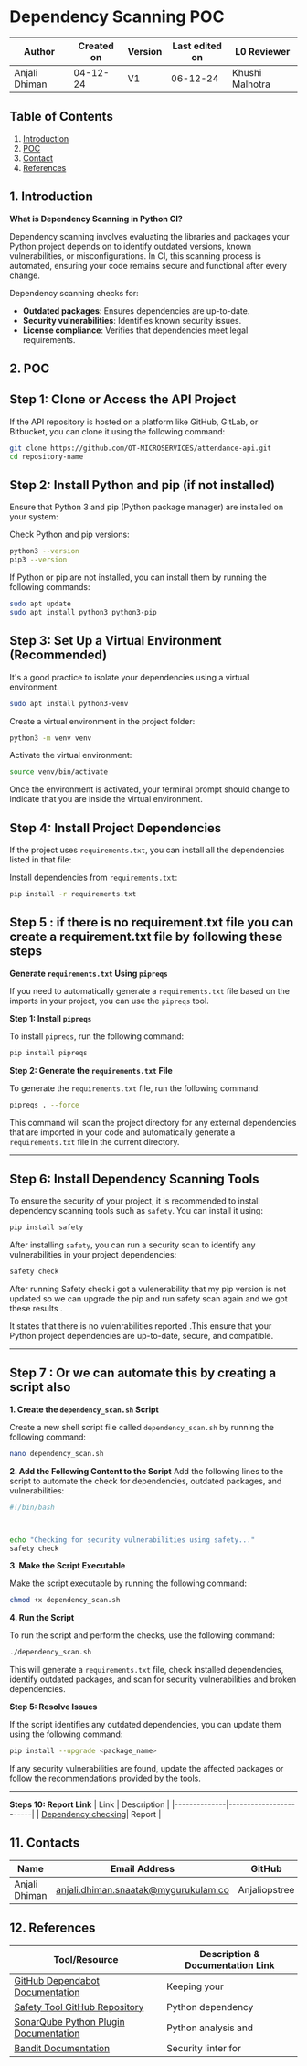 # Dependency Scanning POC


| **Author** | **Created on** | **Version** | **Last edited on** | **L0 Reviewer** |
|------------|----------------|-------------------|---------------------|----------|
| Anjali Dhiman  | 04-12-24      | V1  | 06-12-24           | Khushi Malhotra |


## Table of Contents
1. [Introduction](#1-introduction) 
2. [POC](#2-poc)
3. [Contact](#11-contact)
4. [References](#12-references)

## 1. Introduction
**What is Dependency Scanning in Python CI?**

Dependency scanning involves evaluating the libraries and packages your Python project depends on to identify outdated versions, known vulnerabilities, or misconfigurations. In CI, this scanning process is automated, ensuring your code remains secure and functional after every change.

Dependency scanning checks for:
- **Outdated packages**: Ensures dependencies are up-to-date.
- **Security vulnerabilities**: Identifies known security issues.
- **License compliance**: Verifies that dependencies meet legal requirements.

## 2. POC 


## Step 1: Clone or Access the API Project

If the API repository is hosted on a platform like GitHub, GitLab, or Bitbucket, you can clone it using the following command:

```bash
git clone https://github.com/OT-MICROSERVICES/attendance-api.git
cd repository-name
```

## Step 2: Install Python and pip (if not installed)

Ensure that Python 3 and pip (Python package manager) are installed on your system:

Check Python and pip versions:

```bash
python3 --version
pip3 --version
```

If Python or pip are not installed, you can install them by running the following commands:

```bash
sudo apt update
sudo apt install python3 python3-pip
```

## Step 3: Set Up a Virtual Environment (Recommended)

It's a good practice to isolate your dependencies using a virtual environment.


```bash
sudo apt install python3-venv
```

Create a virtual environment in the project folder:

```bash
python3 -m venv venv
```

Activate the virtual environment:

```bash
source venv/bin/activate
```

Once the environment is activated, your terminal prompt should change to indicate that you are inside the virtual environment.

## Step 4: Install Project Dependencies

If the project uses `requirements.txt`, you can install all the dependencies listed in that file:

Install dependencies from `requirements.txt`:

```bash
pip install -r requirements.txt
```

## Step 5 : if there is no requirement.txt file you can create a requirement.txt file by following these steps
**Generate `requirements.txt` Using `pipreqs`**

If you need to automatically generate a `requirements.txt` file based on the imports in your project, you can use the `pipreqs` tool.

**Step 1: Install `pipreqs`**

To install `pipreqs`, run the following command:

```bash
pip install pipreqs
```




 **Step 2: Generate the `requirements.txt` File**

To generate the `requirements.txt` file, run the following command:

```bash
pipreqs . --force
```

This command will scan the project directory for any external dependencies that are imported in your code and automatically generate a `requirements.txt` file in the current directory.

---


## Step 6: Install Dependency Scanning Tools

To ensure the security of your project, it is recommended to install dependency scanning tools such as `safety`. You can install it using:

```bash
pip install safety
```

After installing `safety`, you can run a security scan to identify any vulnerabilities in your project dependencies:

```bash
safety check
```


After running Safety check i got a vulenerability that my pip version is not updated so we can upgrade the pip and run safety scan again and we got these results .



It states that there is no vulenrabilities reported .This ensure that your Python project dependencies are up-to-date, secure, and compatible.


---
## Step 7 :  Or we can automate this by creating a script also


**1. Create the `dependency_scan.sh` Script**

Create a new shell script file called `dependency_scan.sh` by running the following command:

```bash
nano dependency_scan.sh
```

 **2. Add the Following Content to the Script**
Add the following lines to the script to automate the check for dependencies, outdated packages, and vulnerabilities:

```bash
#!/bin/bash



echo "Checking for security vulnerabilities using safety..."
safety check


```

 **3. Make the Script Executable**

Make the script executable by running the following command:

```bash
chmod +x dependency_scan.sh
```

**4. Run the Script**

To run the script and perform the checks, use the following command:

```bash
./dependency_scan.sh
```

This will generate a `requirements.txt` file, check installed dependencies, identify outdated packages, and scan for security vulnerabilities and broken dependencies.

**Step 5: Resolve Issues**

If the script identifies any outdated dependencies, you can update them using the following command:

```bash
pip install --upgrade <package_name>
```

If any security vulnerabilities are found, update the affected packages or follow the recommendations provided by the tools.

---

**Steps 10: Report Link** 
| Link         | Description         |
|--------------|------------------------|
| [Dependency checking](https://github.com/avengers-p11/Documentation/blob/main/Application%20CI%20Design/Python%20CI%20Checks/Dependency%20Scanning/Dependency-Check%20Report.html)| Report |



## 11. Contacts

| Name| Email Address      | GitHub | URL |
|-----|--------------------------|----------|---------|
| Anjali Dhiman | anjali.dhiman.snaatak@mygurukulam.co |  Anjaliopstree  |  https://github.com/Anjaliopstree  |


## 12. References

| **Tool/Resource**                                                                                                                                                    | **Description & Documentation Link**                                                                                         |
|---------------------------------------------------------------------------------------------------------------------------------------------------------------------|-----------------------------------------------------------------------------------------------------------------------------|
| [GitHub Dependabot Documentation](https://docs.github.com/en/github/administering-a-repository/keeping-your-dependencies-updated-automatically)                      | Keeping your |
| [Safety Tool GitHub Repository](https://github.com/pyupio/safety)                                                                                                   | Python dependency 
| [SonarQube Python Plugin Documentation](https://docs.sonarqube.org/latest/analysis/languages/python/)                                                               | Python analysis and 
| [Bandit Documentation](https://bandit.readthedocs.io/en/latest/)                                                                                                    | Security linter for 

